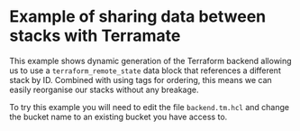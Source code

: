 # Example of sharing data between stacks with Terramate

This example shows dynamic generation of the Terraform backend allowing us to use a `terraform_remote_state` data block that references a different stack by ID. Combined with using tags for ordering, this means we can easily reorganise our stacks without any breakage.

To try this example you will need to edit the file `backend.tm.hcl` and change the bucket name to an existing bucket you have access to.
